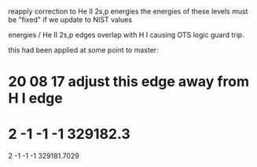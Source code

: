 reapply correction to He II 2s,p energies
the energies of these levels must be "fixed" if 
we update to NIST values

energies / He II 2s,p edges overlap with H I causing
OTS logic guard trip.

this had been applied at some point to master:
# 20 08 17 adjust this edge away from H I edge
# 2 -1 -1 -1 329182.3
 2 -1 -1 -1 329181.7029

